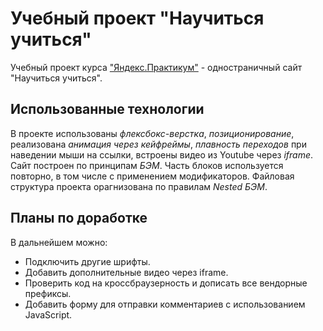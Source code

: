 # Учебный проект "Научиться учиться"

Учебный проект курса ["Яндекс.Практикум"](https://practicum.yandex.ru/) - одностраничный сайт "Научиться учиться".

## Использованные технологии

В проекте использованы *флексбокс-верстка*, *позиционирование*, реализована *анимация через кейфреймы*, *плавность переходов* при наведении мыши на ссылки, встроены видео из Youtube через *iframe*.
Сайт построен по принципам *БЭМ*. Часть блоков используется повторно, в том числе с применением модификаторов.
Файловая структура проекта орагнизована по правилам *Nested БЭМ*.

## Планы по доработке

В дальнейшем можно:
* Подключить другие шрифты.
* Добавить дополнительные видео через iframe.
* Проверить код на кроссбраузерность и дописать все вендорные префиксы.
* Добавить форму для отправки комментариев с использованием JavaScript.

